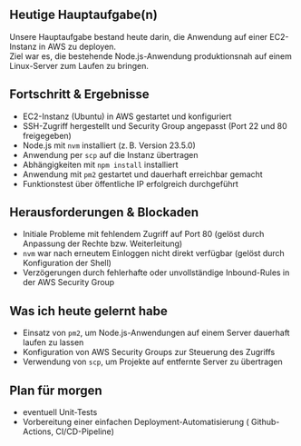 ## Heutige Hauptaufgabe(n)
Unsere Hauptaufgabe bestand heute darin, die Anwendung auf einer EC2-Instanz in AWS zu deployen.  
Ziel war es, die bestehende Node.js-Anwendung produktionsnah auf einem Linux-Server zum Laufen zu bringen.  


## Fortschritt & Ergebnisse
- EC2-Instanz (Ubuntu) in AWS gestartet und konfiguriert
- SSH-Zugriff hergestellt und Security Group angepasst (Port 22 und 80 freigegeben)
- Node.js mit `nvm` installiert (z. B. Version 23.5.0)
- Anwendung per `scp` auf die Instanz übertragen
- Abhängigkeiten mit `npm install` installiert
- Anwendung mit `pm2` gestartet und dauerhaft erreichbar gemacht
- Funktionstest über öffentliche IP erfolgreich durchgeführt

## Herausforderungen & Blockaden
- Initiale Probleme mit fehlendem Zugriff auf Port 80 (gelöst durch Anpassung der Rechte bzw. Weiterleitung)
- `nvm` war nach erneutem Einloggen nicht direkt verfügbar (gelöst durch Konfiguration der Shell)
- Verzögerungen durch fehlerhafte oder unvollständige Inbound-Rules in der AWS Security Group

## Was ich heute gelernt habe
- Einsatz von `pm2`, um Node.js-Anwendungen auf einem Server dauerhaft laufen zu lassen
- Konfiguration von AWS Security Groups zur Steuerung des Zugriffs
- Verwendung von `scp`, um Projekte auf entfernte Server zu übertragen

## Plan für morgen
- eventuell Unit-Tests
- Vorbereitung einer einfachen Deployment-Automatisierung ( Github-Actions, CI/CD-Pipeline)